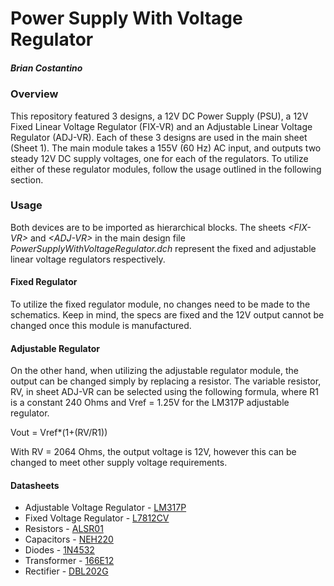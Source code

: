 # Power Supply With Voltage Regulator
##### Brian Costantino

### Overview
This repository featured 3 designs, a 12V DC Power Supply (PSU), a 12V Fixed Linear Voltage Regulator (FIX-VR) and an Adjustable Linear Voltage Regulator (ADJ-VR). Each of these 3 designs are used in the main sheet (Sheet 1). The main module takes a 155V (60 Hz) AC input, and outputs two steady 12V DC supply voltages, one for each of the regulators. To utilize either of these regulator modules, follow the usage outlined in the following section.

### Usage
Both devices are to be imported as hierarchical blocks. The sheets <em>\<FIX-VR\></em> and <em>\<ADJ-VR\></em> in the main design file <em>PowerSupplyWithVoltageRegulator.dch</em> represent the fixed and adjustable linear voltage regulators respectively.

#### Fixed Regulator
To utilize the fixed regulator module, no changes need to be made to the schematics. Keep in mind, the specs are fixed and the 12V output cannot be changed once this module is manufactured. 

#### Adjustable Regulator
On the other hand, when utilizing the adjustable regulator module, the output can be changed simply by replacing a resistor. The variable resistor, RV, in sheet ADJ-VR can be selected using the following formula, where R1 is a constant 240 Ohms and Vref = 1.25V for the LM317P adjustable regulator.

Vout = Vref*(1+(RV/R1))

With RV = 2064 Ohms, the output voltage is 12V, however this can be changed to meet other supply voltage requirements.

#### Datasheets
- Adjustable Voltage Regulator - [LM317P](https://datasheets.diptrace.com/st_micro/CD00000455.pdf)
- Fixed Voltage Regulator - [L7812CV](https://datasheets.diptrace.com/st_micro/CD00000444.pdf)
- Resistors - [ALSR01](https://datasheets.diptrace.com/vishay/alsralvr.pdf)
- Capacitors - [NEH220](https://datasheets.diptrace.com/nte/nev_neh.pdf)
- Diodes - [1N4532](https://datasheets.diptrace.com/philips-nxp/1N4531.pdf)
- Transformer - [166E12](https://datasheets.diptrace.com/transformers/5c0018-19.pdf)
- Rectifier - [DBL202G](https://datasheets.diptrace.com/diodes_bridge/DBL201G%20SERIES_J15.pdf)